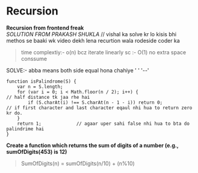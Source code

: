 # Recursion
**Recursion from frontend freak**         
*SOLUTION FROM PRAKASH SHUKLA*           //   vishal ka solve kr lo kisis bhi methos se baaki wk video dekh lena recurtion wala rodeside coder ka
>  time complextiy:- o(n)  bcz iterate linearly
> sc :- O(1)     no extra space conssume

SOLVE:-   abba  means both side equal hona chahiye
          '  ' 
          '--' 
```             
function isPalindrome(S) {
    var n = S.length;
    for (var i = 0; i < Math.floor(n / 2); i++) {                          // half distance tk jaa rhe hai
        if (S.charAt(i) !== S.charAt(n - 1 - i)) return 0;                 // if first character and last character eqaul nhi hua to return zero  kr do.
    }
    return 1;             // agaar uper sahi false nhi hua to bta do palindrime hai
}

```
**Create a function which returns the sum of digits of a number (e.g., sumOfDigits(453) is 12)**
> SumOfDigits(n) = sumOfDigits(n/10) + (n%10)

```


